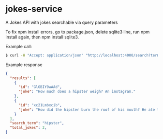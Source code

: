 # jokes-service
A Jokes API with jokes searchable via query parameters

To fix npm install errors, go to package.json, delete sqlite3 line, run npm install again, then npm install sqlite3.

Example call:
```sh
$ curl -H "Accept: application/json" "http://localhost:4000/search?term=hipster&limit=2"
```

Example response
```json
{
  "results": [
    {
      "id": "GlGBIY0wAAd",
      "joke": "How much does a hipster weigh? An instagram."
    },
    {
      "id": "xc21Lmbxcib",
      "joke": "How did the hipster burn the roof of his mouth? He ate the pizza before it was cool."
    }
  ],
  "search_term": "hipster",
  "total_jokes": 2,
}
```
